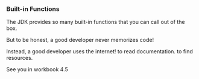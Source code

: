 
### Built-in Functions

The JDK provides so many built-in functions that you can call out of the box.

But to be honest, a good developer never memorizes code!

Instead, a good developer uses the internet!
    to read documentation.
    to find resources.

See you in workbook 4.5

